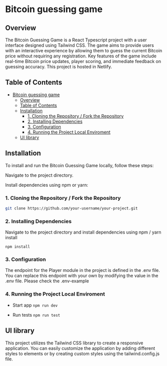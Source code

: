 # Bitcoin guessing game

## Overview

The Bitcoin Guessing Game is a React Typescript project with a user interface designed using Tailwind CSS. The game aims to provide users with an interactive experience by allowing them to guess the current Bitcoin price without requiring any registration. Key features of the game include real-time Bitcoin price updates, player scoring, and immediate feedback on guessing accuracy. This project is hosted in Netlify.

## Table of Contents

- [Bitcoin guessing game](#bitcoin-guessing-game)
  - [Overview](#overview)
  - [Table of Contents](#table-of-contents)
  - [Installation](#installation)
    - [1. Cloning the Repository / Fork the Repository](#1-cloning-the-repository--fork-the-repository)
    - [2. Installing Dependencies](#2-installing-dependencies)
    - [3. Configuration](#3-configuration)
    - [4. Running the Project Local Enviroment](#4-running-the-project-local-enviroment)
  - [UI library](#ui-library)

## Installation

To install and run the Bitcoin Guessing Game locally, follow these steps:

Navigate to the project directory.

Install dependencies using npm or yarn:

### 1. Cloning the Repository / Fork the Repository

```bash
git clone https://github.com/your-username/your-project.git
```

### 2. Installing Dependencies

Navigate to the project directory and install dependencies using npm / yarn install

`npm install `

### 3. Configuration

The endpoint for the Player module in the project is defined in the .env file. You can replace this endpoint with your own by modifying the value in the .env file. Please check the .env-example

### 4. Running the Project Local Enviroment

- Start app
  `npm run dev`

- Run tests
  `npm run test`

## UI library

This project utilizes the Tailwind CSS library to create a responsive application. You can easily customize the application by adding different styles to elements or by creating custom styles using the tailwind.config.js file.
